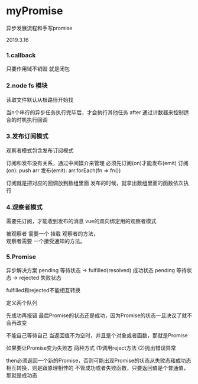 # myPromise
异步发展流程和手写promise

2019.3.16
### 1.callback
只要作用域不销毁 就是闭包

### 2.node fs 模块
读取文件默认从根路径开始找

当n个串行的异步任务执行完毕后，才会执行其他任务
after
通过计数器来控制适合的时机执行回调

### 3.发布订阅模式
观察者模式包含发布订阅模式 

订阅和发布没有关系，通过中间媒介来管理
必须先订阅(on)才能发布(emit)
订阅(on): push arr
发布(emit): arr.forEach(fn => fn())

订阅就是把对应的回调放到数组里面
发布的时候，就拿出数组里面的函数依次执行

### 4.观察者模式
需要先订阅，才能收到发布的消息
vue的双向绑定用的观察者模式

被观察者 需要一个 挂载 观察者的方法，  
观察者需要 一个接受通知的方法。

### 5.Promise
异步解决方案
pending 等待状态 -> fulfilled(resolved) 成功状态
pending 等待状态 -> rejected 失败状态

fulfilled和rejected不能相互转换

定义两个队列

先成功再报错
最后Promise的状态还是成功，因为Promise的状态一旦决议了就不会再改变

不能自己等待自己
当返回值不为空时，并且是个对象或者函数，那就是Promise

如果要让Promise变为失败态
两种方式
(1)调用reject方法
(2)抛出错误异常

then必须返回一个新的Promise，否则可能出现Promise的状态从失败态和成功态相互转换，则是跟原理相悖的
不管成功或者失败函数，只要返回值是个普通值，那就是成功态


